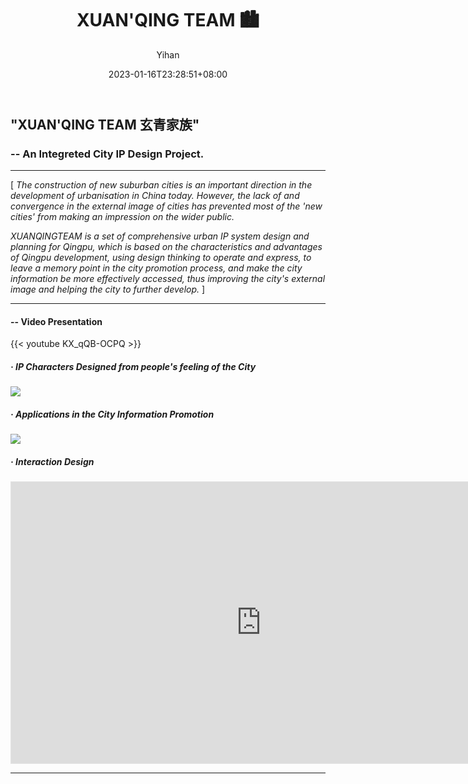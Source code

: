 ﻿---
title: "XUAN'QING TEAM 🏙️"
date: 2023-01-16T23:28:51+08:00
hidemeta: true
draft: false
author: ["Yihan"]
keywords: 
- IP Design
tags:
- IP
- Character
- Information Design
- Strategy

description: ""
showToc: true
TocOpen: true
showbreadcrumbs: true
weight: 284
cover:
    image: "projects/xuanqing/xqcover.jpg"
    caption: "How will a new developing city show its characters?"
    alt: ""
    relative: false
---
## "XUAN'QING TEAM 玄青家族"
### -- An Integreted City IP Design Project.
----------------
[ *The construction of new suburban cities is an important direction in the development of urbanisation in China today. However, the lack of and convergence in the external image of cities has prevented most of the 'new cities' from making an impression on the wider public.*

*XUANQINGTEAM is a set of comprehensive urban IP system design and planning for Qingpu, which is based on the characteristics and advantages of Qingpu development, using design thinking to operate and express, to leave a memory point in the city promotion process, and make the city information be more effectively accessed, thus improving the city's external image and helping the city to further develop.* ]

----------------

#### -- Video Presentation
{{< youtube KX_qQB-OCPQ >}}

##### · IP Characters Designed from people's feeling of the City
![](xq1.png)
##### · Applications in the City Information Promotion
![](xq2.jpg)

##### · Interaction Design

<iframe style="border: 1px solid rgba(0, 0, 0, 0.1);" width="800" height="450" src="https://www.figma.com/embed?embed_host=share&url=https%3A%2F%2Fwww.figma.com%2Fproto%2FpoYodYGlwQlWG2q88nU2jp%2Fwww.qpxuanqingteam.info%3Fpage-id%3D0%253A1%26node-id%3D1-2%26viewport%3D197%252C182%252C0.09%26t%3DbWyxX4Ba7nIsiSFN-1%26scaling%3Dscale-down%26starting-point-node-id%3D1%253A2" allowfullscreen></iframe>

---
